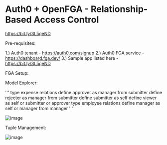# Auth0 + OpenFGA - Relationship-Based Access Control

https://bit.ly/3L5qeND

Pre-requisites:

1.) Auth0 tenant - https://auth0.com/signup
2.) Auth0 FGA service - https://dashboard.fga.dev/
3.) Sample app listed here - https://bit.ly/3L5qeND

FGA Setup:

Model Explorer:

'''
type expense
  relations
    define approver as manager from submitter
    define rejecter as manager from submitter
    define submitter as self
    define viewer as self or submitter or approver
type employee
  relations
    define manager as self or manager from manager
'''

![image](https://user-images.githubusercontent.com/47293714/189871942-b90a0cd8-5043-4451-a05c-1f84205414ef.png)

Tuple Management:

![image](https://user-images.githubusercontent.com/47293714/189872464-0b44c1e7-cd84-4f3d-afe8-fd7f9efe4eb4.png)

